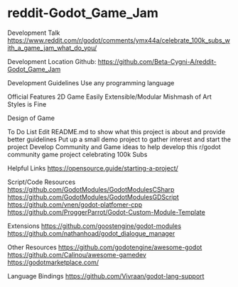 # reddit-Godot_Game_Jam

Development Talk
https://www.reddit.com/r/godot/comments/ymx44a/celebrate_100k_subs_with_a_game_jam_what_do_you/ 

Development Location
Github: https://github.com/Beta-Cygni-A/reddit-Godot_Game_Jam

Development Guidelines
Use any programming language

Official Features
2D Game
Easily Extensible/Modular
Mishmash of Art Styles is Fine

Design of Game

To Do List
 Edit README.md to show what this project is about and provide better guidelines
 Put up a small demo project to gather interest and start the project
 Develop Community and Game ideas to help develop this r/godot community game project celebrating 100k Subs
 
Helpful Links
https://opensource.guide/starting-a-project/

Script/Code Resources
https://github.com/GodotModules/GodotModulesCSharp
https://github.com/GodotModules/GodotModulesGDScript
https://github.com/vnen/godot-platfomer-cpp
https://github.com/ProggerParrot/Godot-Custom-Module-Template

Extensions
https://github.com/goostengine/godot-modules
https://github.com/nathanhoad/godot_dialogue_manager

Other Resources
https://github.com/godotengine/awesome-godot
https://github.com/Calinou/awesome-gamedev
https://godotmarketplace.com/

Language Bindings
https://github.com/Vivraan/godot-lang-support
